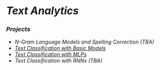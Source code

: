 # *Text Analytics*

### *Projects*

- *N-Gram Language Models and Spelling Correction (TBA)*
- [*Text Classification with Basic Models*](https://github.com/sapaladas/msc_data_science/tree/main/q3-text_analytics/text_classification_with_basic_models)
- [*Text Classification with MLPs*](https://github.com/sapaladas/msc_data_science/tree/main/q3-text_analytics/text_classification_with_mlps)
- *Text Classification with RNNs (TBA)*

